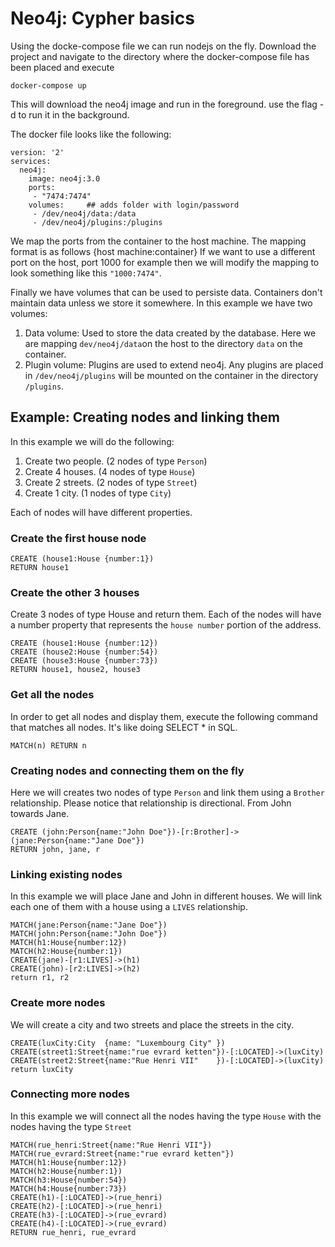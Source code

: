 # Neo4j: Cypher basics #

Using the docke-compose file we can run nodejs on the fly. Download the project and navigate to the directory where the docker-compose file has been placed and execute
```
docker-compose up
```
This will download the neo4j image and run in the foreground. use the flag -d to run it in the background.

The docker file looks like the following:
```
version: '2'
services:
  neo4j:
    image: neo4j:3.0
    ports:
     - "7474:7474"
    volumes:     ## adds folder with login/password
     - /dev/neo4j/data:/data
     - /dev/neo4j/plugins:/plugins   
```
We map the ports from the container to the host machine. The mapping format is as follows {host machine:container}
If we want to use a different port on the host, port 1000 for example then we will modify the mapping to look something like this
`"1000:7474"`.

Finally we have volumes that can be used to persiste data. Containers don't maintain data unless we store it somewhere. 
In this example we have two volumes:
1. Data volume: Used to store the data created by the database. Here we are mapping `dev/neo4j/data`on the host to the directory `data` on the container.
2. Plugin volume: Plugins are used to extend neo4j. Any plugins are placed in `/dev/neo4j/plugins` will be mounted on the container in the directory `/plugins`.

## Example: Creating nodes and linking them ##
In this example we will do the following:
1. Create two people. (2 nodes of type `Person`)
2. Create 4 houses. (4 nodes of type `House`)
3. Create 2 streets. (2 nodes of type `Street`)
4. Create 1 city. (1 nodes of type `City`)

Each of nodes will have different properties.

### Create the first house node ###

```
CREATE (house1:House {number:1})
RETURN house1
```

### Create the other 3 houses ###
Create 3 nodes of type House and return them. Each of the nodes will have a number property that represents the `house number` portion of the address.
```
CREATE (house1:House {number:12})
CREATE (house2:House {number:54})
CREATE (house3:House {number:73})
RETURN house1, house2, house3
```

### Get all the nodes ###

In order to get all nodes and display them, execute the following command that matches all nodes. It's like doing SELECT * in SQL.
```
MATCH(n) RETURN n
```

### Creating nodes and connecting them on the fly ###
Here we will creates two nodes of type `Person` and link them using a `Brother` relationship. Please notice that relationship is directional. From John towards Jane.
```
CREATE (john:Person{name:"John Doe"})-[r:Brother]->(jane:Person{name:"Jane Doe"})
RETURN john, jane, r
```

### Linking existing nodes ###
In this example we will place Jane and John in different houses. We will link each one of them with a house using a `LIVES` relationship.
```
MATCH(jane:Person{name:"Jane Doe"})
MATCH(john:Person{name:"John Doe"})
MATCH(h1:House{number:12})
MATCH(h2:House{number:1})
CREATE(jane)-[r1:LIVES]->(h1)
CREATE(john)-[r2:LIVES]->(h2)
return r1, r2
```
### Create more nodes ###
We will create a city and two streets and place the streets in the city.
```
CREATE(luxCity:City  {name: "Luxembourg City" })
CREATE(street1:Street{name:"rue evrard ketten"})-[:LOCATED]->(luxCity)
CREATE(street2:Street{name:"Rue Henri VII"    })-[:LOCATED]->(luxCity)
return luxCity
```

### Connecting more nodes ###
In this example we will connect all the nodes having the type `House` with the nodes having the type `Street`
```
MATCH(rue_henri:Street{name:"Rue Henri VII"}) 
MATCH(rue_evrard:Street{name:"rue evrard ketten"}) 
MATCH(h1:House{number:12})
MATCH(h2:House{number:1})
MATCH(h3:House{number:54})
MATCH(h4:House{number:73})
CREATE(h1)-[:LOCATED]->(rue_henri)
CREATE(h2)-[:LOCATED]->(rue_henri)
CREATE(h3)-[:LOCATED]->(rue_evrard)
CREATE(h4)-[:LOCATED]->(rue_evrard)
RETURN rue_henri, rue_evrard
```
